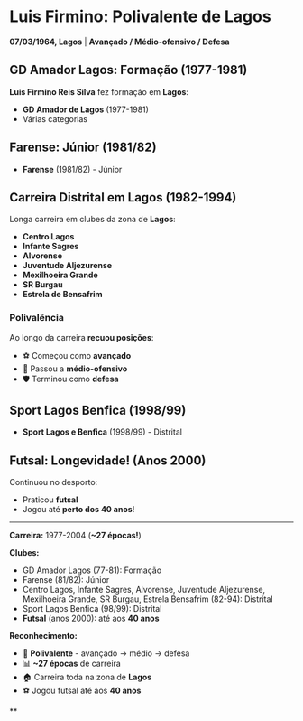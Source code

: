 # Luis Firmino: Polivalente de Lagos

**07/03/1964, Lagos** | **Avançado / Médio-ofensivo / Defesa**

## GD Amador Lagos: Formação (1977-1981)

**Luis Firmino Reis Silva** fez formação em **Lagos**:
- **GD Amador de Lagos** (1977-1981)
- Várias categorias

## Farense: Júnior (1981/82)

- **Farense** (1981/82) - Júnior

## Carreira Distrital em Lagos (1982-1994)

Longa carreira em clubes da zona de **Lagos**:
- **Centro Lagos**
- **Infante Sagres**
- **Alvorense**
- **Juventude Aljezurense**
- **Mexilhoeira Grande**
- **SR Burgau**
- **Estrela de Bensafrim**

### Polivalência

Ao longo da carreira **recuou posições**:
- ⚽ Começou como **avançado**
- 🎯 Passou a **médio-ofensivo**
- 🛡️ Terminou como **defesa**

## Sport Lagos Benfica (1998/99)

- **Sport Lagos e Benfica** (1998/99) - Distrital

## Futsal: Longevidade! (Anos 2000)

Continuou no desporto:
- Praticou **futsal**
- Jogou até **perto dos 40 anos**!

---

**Carreira:** 1977-2004 (**~27 épocas!**)

**Clubes:**
- GD Amador Lagos (77-81): Formação
- Farense (81/82): Júnior
- Centro Lagos, Infante Sagres, Alvorense, Juventude Aljezurense, Mexilhoeira Grande, SR Burgau, Estrela Bensafrim (82-94): Distrital
- Sport Lagos Benfica (98/99): Distrital
- **Futsal** (anos 2000): até aos **40 anos**

**Reconhecimento:**
- 💪 **Polivalente** - avançado → médio → defesa
- 📊 **~27 épocas** de carreira
- 🏠 Carreira toda na zona de **Lagos**
- ⚽ Jogou futsal até aos **40 anos**

**